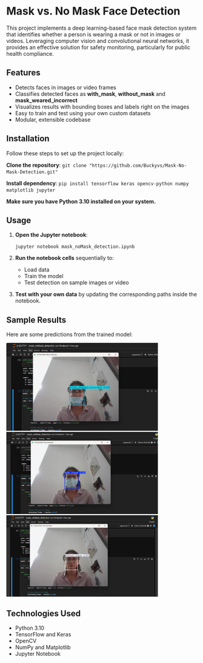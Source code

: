 # Mask vs. No Mask Face Detection

This project implements a deep learning-based face mask detection system that identifies whether a person is wearing a mask or not in images or videos. Leveraging computer vision and convolutional neural networks, it provides an effective solution for safety monitoring, particularly for public health compliance.

## Features

- Detects faces in images or video frames
- Classifies detected faces as **with_mask**, **without_mask** and **mask_weared_incorrect**
- Visualizes results with bounding boxes and labels right on the images
- Easy to train and test using your own custom datasets
- Modular, extensible codebase

## Installation

Follow these steps to set up the project locally:

**Clone the repository**:
    ```
    git clone "https://github.com/Buckyvs/Mask-No-Mask-Detection.git"
    ```

**Install dependency**:
    ```
    pip install tensorflow keras opencv-python numpy matplotlib jupyter
    ```

**Make sure you have Python 3.10 installed on your system.**

## Usage

1. **Open the Jupyter notebook**:

    ```
    jupyter notebook mask_noMask_detection.ipynb
    ```

2. **Run the notebook cells** sequentially to:
    - Load data
    - Train the model
    - Test detection on sample images or video

3. **Test with your own data** by updating the corresponding paths inside the notebook.

## Sample Results

Here are some predictions from the trained model:

<img src="result_images/result1.png" alt="Prediction example 1" width="400"/>
<img src="result_images/result2.png" alt="Prediction example 2" width="400"/>
<img src="result_images/result3.png" alt="Prediction example 3" width="400"/>


## Technologies Used

- Python 3.10
- TensorFlow and Keras 
- OpenCV 
- NumPy and Matplotlib 
- Jupyter Notebook 
